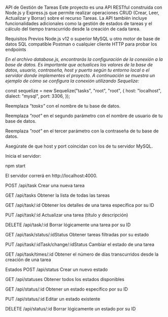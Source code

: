 API de Gestión de Tareas
Este proyecto es una API RESTful construida con Node.js y Express.js que permite realizar operaciones CRUD (Crear, Leer, Actualizar y Borrar) sobre el recurso Tareas. La API también incluye funcionalidades adicionales como la gestión de estados de tareas y el cálculo del tiempo transcurrido desde la creación de cada tarea.

Requisitos Previos
Node.js v12 o superior
MySQL u otro motor de base de datos SQL compatible
Postman o cualquier cliente HTTP para probar los endpoints

*En el archivo database.js, encontrarás la configuración de la conexión a la base de datos. Es importante que actualices los valores de la base de datos, usuario, contraseña, host y puerto según tu entorno local o el servidor donde implementes el proyecto. A continuación se muestra un ejemplo de cómo se configura la conexión utilizando Sequelize:*

const sequelize = new Sequelize("tasks", "root", "root", {
  host: "localhost",
  dialect: "mysql",
  port: 3306,
});

Reemplaza *"tasks"* con el nombre de tu base de datos.

Reemplaza *"root"* en el segundo parámetro con el nombre de usuario de tu base de datos.

Reemplaza *"root"* en el tercer parámetro con la contraseña de tu base de datos.

Asegúrate de que host y port coincidan con los de tu servidor MySQL.

Inicia el servidor:

npm start

El servidor correrá en http://localhost:4000.

POST	/api/task	Crear una nueva tarea

GET	/api/tasks	Obtener la lista de todas las tareas

GET	/api/task/:id	Obtener los detalles de una tarea específica por su ID

PUT	/api/task/:id	Actualizar una tarea (título y descripción)

DELETE	/api/task/:id	Borrar lógicamente una tarea por su ID

GET	/api/task/status/:idStatus	Obtener tareas filtradas por su estado

PUT	/api/task/:idTask/change/:idStatus	Cambiar el estado de una tarea

GET	/api/task/times/:id	Obtener el número de días transcurridos desde la creación de una tarea

Estados
POST	/api/status	Crear un nuevo estado

GET	/api/statuses	Obtener todos los estados disponibles

GET	/api/status/:id	Obtener un estado específico por su ID

PUT	/api/status/:id	Editar un estado existente

DELETE	/api/status/:id	Borrar lógicamente un estado por su ID
